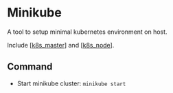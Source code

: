 # Minikube

A tool to setup minimal kubernetes environment on host.

Include [[k8s_master]] and [[k8s_node]].

## Command

- Start minikube cluster: `minikube start`

[//begin]: # "Autogenerated link references for markdown compatibility"
[k8s_master]: k8s_master "Kubernetes master"
[k8s_node]: k8s_node "Kubernetes node"
[//end]: # "Autogenerated link references"